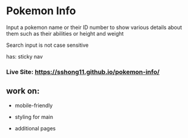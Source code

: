 # Pokemon Info
Input a pokemon name or their ID number to show various details about them such as their abilities or height and weight

Search input is not case sensitive

has: sticky nav

### Live Site: https://sshong11.github.io/pokemon-info/

## work on:

* mobile-friendly
* styling for main

* additional pages